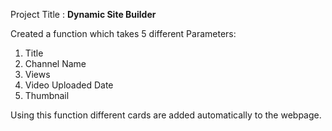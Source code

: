 Project Title : <b>Dynamic Site Builder</b>

Created a function which takes 5 different Parameters:
1. Title
2. Channel Name
3. Views
4. Video Uploaded Date
5. Thumbnail


Using this function different cards are added automatically to the webpage.
